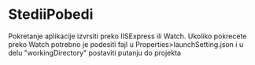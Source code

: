 # StediiPobedi

Pokretanje aplikacije izvrsiti preko IISExpress ili Watch. 
Ukoliko pokrecete preko Watch potrebno je podesiti fajl u Properties>launchSetting.json i u delu "workingDirectory" postaviti putanju do projekta
